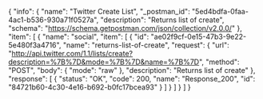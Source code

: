 {
  "info": {
    "name": "Twitter Create List",
    "_postman_id": "5ed4bdfa-0faa-4ac1-b536-930a71f0527a",
    "description": "Returns list of create",
    "schema": "https://schema.getpostman.com/json/collection/v2.0.0/"
  },
  "item": [
    {
      "name": "social",
      "item": [
        {
          "id": "ae02f9cf-0e15-47b3-9e22-5e480f3a4716",
          "name": "returns-list-of-create",
          "request": {
            "url": "http://api.twitter.com/1.1/lists/create?description=%7B%7D&mode=%7B%7D&name=%7B%7D",
            "method": "POST",
            "body": {
              "mode": "raw"
            },
            "description": "Returns list of create"
          },
          "response": [
            {
              "status": "OK",
              "code": 200,
              "name": "Response_200",
              "id": "84721b60-4c30-4e16-b692-b0fc17bcea93"
            }
          ]
        }
      ]
    }
  ]
}
